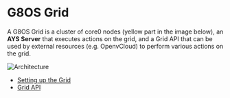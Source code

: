 # G8OS Grid

A G8OS Grid is a cluster of core0 nodes (yellow part in the image below), an **AYS Server** that executes actions on the grid, and a Grid API that can be used by external resources (e.g. OpenvCloud) to perform various actions on the grid.


![Architecture](https://docs.google.com/drawings/d/1im4e7ZusTFAdDg1Hzppb1P4mtG8HM0eQs4E2CA8HndE/pub?w=1440&h=1080)


* [Setting up the Grid](setup.md)
* [Grid API](api.md)

